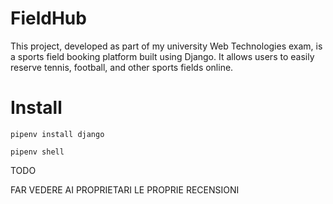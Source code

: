 # FieldHub
This project, developed as part of my university Web Technologies exam, is a sports field booking platform built using Django. It allows users to easily reserve tennis, football, and other sports fields online.

# Install

```
pipenv install django
```

```
pipenv shell
```


TODO

FAR VEDERE AI PROPRIETARI LE PROPRIE RECENSIONI
